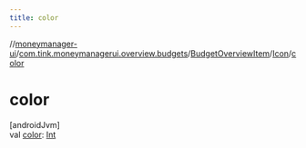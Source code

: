 ```yaml
---
title: color
---
```

//[moneymanager-ui](../../../../index.html)/[com.tink.moneymanagerui.overview.budgets](../../index.html)/[BudgetOverviewItem](../index.html)/[Icon](index.html)/[color](color.html)



# color



[androidJvm]\
val [color](color.html): [Int](https://kotlinlang.org/api/latest/jvm/stdlib/kotlin/-int/index.html)




